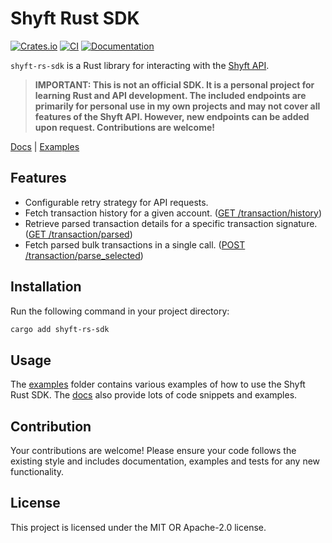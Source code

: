 # Shyft Rust SDK

[![Crates.io](https://img.shields.io/crates/v/shyft-rs-sdk.svg)](https://crates.io/crates/shyft-rs-sdk)
[![CI](https://github.com/thelezend/shyft-rs-sdk/actions/workflows/ci.yml/badge.svg)](https://github.com/thelezend/shyft-rs-sdk/actions/workflows/ci.yml)
[![Documentation](https://docs.rs/shyft-rs-sdk/badge.svg)](https://docs.rs/shyft-rs-sdk/)

`shyft-rs-sdk` is a Rust library for interacting with the [Shyft API](https://docs.shyft.to/).

> **IMPORTANT: This is not an official SDK. It is a personal project for learning Rust and API development. The included endpoints are primarily for personal use in my own projects and may not cover all features of the Shyft API. However, new endpoints can be added upon request. Contributions are welcome!**

[Docs](https://docs.rs/shyft-rs-sdk/) | [Examples](https://github.com/thelezend/shyft-rs-sdk/tree/main/examples)

## Features

- Configurable retry strategy for API requests.
- Fetch transaction history for a given account. ([GET /transaction/history](https://docs.shyft.to/solana-apis/transactions/transaction-apis#get-transaction-history))
- Retrieve parsed transaction details for a specific transaction signature. ([GET /transaction/parsed](https://docs.shyft.to/solana-apis/transactions/transaction-apis#parsed-transaction))
- Fetch parsed bulk transactions in a single call. ([POST /transaction/parse_selected](https://docs.shyft.to/solana-apis/transactions/transaction-apis#post-transaction-parse_selected))

## Installation

Run the following command in your project directory:

```bash
cargo add shyft-rs-sdk
```

## Usage

The [examples](https://github.com/thelezend/shyft-rs-sdk/tree/main/examples) folder contains various examples of how to use the Shyft Rust SDK. The [docs](https://docs.rs/shyft-rs-sdk) also provide lots of code snippets and examples.

## Contribution

Your contributions are welcome! Please ensure your code follows the existing style and includes documentation, examples and tests for any new functionality.

## License

This project is licensed under the MIT OR Apache-2.0 license.
